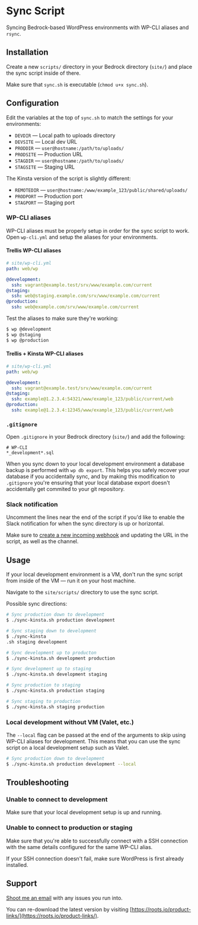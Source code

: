 # Sync Script

Syncing Bedrock-based WordPress environments with WP-CLI aliases and `rsync`.

## Installation

Create a new `scripts/` directory in your Bedrock directory (`site/`) and place the sync script inside of there.

Make sure that `sync.sh` is executable (`chmod u+x sync.sh`).

## Configuration

Edit the variables at the top of `sync.sh` to match the settings for your environments:

- `DEVDIR` — Local path to uploads directory
- `DEVSITE` — Local dev URL
- `PRODDIR` — `user@hostname:/path/to/uploads/`
- `PRODSITE` — Production URL
- `STAGDIR` — `user@hostname:/path/to/uploads/`
- `STAGSITE` — Staging URL

The Kinsta version of the script is slightly different:

- `REMOTEDIR` — `user@hostname:/www/example_123/public/shared/uploads/`
- `PRODPORT` — Production port
- `STAGPORT` — Staging port

### WP-CLI aliases

WP-CLI aliases must be properly setup in order for the sync script to work. Open `wp-cli.yml` and setup the aliases for your environments.

#### Trellis WP-CLI aliases

```yml
# site/wp-cli.yml
path: web/wp

@development:
  ssh: vagrant@example.test/srv/www/example.com/current
@staging:
  ssh: web@staging.example.com/srv/www/example.com/current
@production:
  ssh: web@example.com/srv/www/example.com/current
```

Test the aliases to make sure they're working:

```sh
$ wp @development
$ wp @staging
$ wp @production
```

#### Trellis + Kinsta WP-CLI aliases

```yml
# site/wp-cli.yml
path: web/wp

@development:
  ssh: vagrant@example.test/srv/www/example.com/current
@staging:
  ssh: example@1.2.3.4:54321/www/example_123/public/current/web
@production:
  ssh: example@1.2.3.4:12345/www/example_123/public/current/web
```

### `.gitignore`

Open `.gitignore` in your Bedrock directory (`site/`) and add the following:

```
# WP-CLI
*_development*.sql
```

When you sync down to your local development environment a database backup is performed with `wp db export`. This helps you safely recover your database if you accidentally sync, and by making this modification to `.gitignore` you're ensuring that your local database export doesn't accidentally get commited to your git repository.

### Slack notification

Uncomment the lines near the end of the script if you'd like to enable the Slack notification for when the sync directory is up or horizontal.

Make sure to [create a new incoming webhook](https://api.slack.com/incoming-webhooks) and updating the URL in the script, as well as the channel.

## Usage

If your local development environment is a VM, don't run the sync script from inside of the VM — run it on your host machine.

Navigate to the `site/scripts/` directory to use the sync script.

Possible sync directions:

```sh
# Sync production down to development
$ ./sync-kinsta.sh production development

# Sync staging down to development
$ ./sync-kinsta
.sh staging development

# Sync development up to producton
$ ./sync-kinsta.sh development production

# Sync development up to staging
$ ./sync-kinsta.sh development staging

# Sync production to staging
$ ./sync-kinsta.sh production staging

# Sync staging to production
$ ./sync-kinsta.sh staging production
```

### Local development without VM (Valet, etc.)

The `--local` flag can be passed at the end of the arguments to skip using WP-CLI aliases for development. This means that you can use the sync script on a local development setup such as Valet.

```sh
# Sync production down to development
$ ./sync-kinsta.sh production development --local
```

## Troubleshooting

### Unable to connect to development

Make sure that your local development setup is up and running.

### Unable to connect to production or staging

Make sure that you're able to successfully connect with a SSH connection with the same details configured for the same WP-CLI alias.

If your SSH connection doesn't fail, make sure WordPress is first already installed.

## Support

[Shoot me an email](mailto:ben@roots.io) with any issues you run into.

You can re-download the latest version by visiting [https://roots.io/product-links/](https://roots.io/product-links/).

